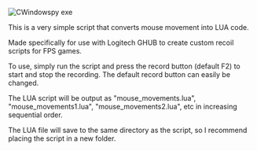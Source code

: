 ![CWindowspy exe](https://github.com/user-attachments/assets/d3d8b706-93b2-40b8-b226-63534ca184ec)

This is a very simple script that converts mouse movement into LUA code. 


Made specifically for use with Logitech GHUB to create custom recoil scripts for FPS games. 

To use, simply run the script and press the record button (default F2) to start and stop the recording. The default record button can easily be changed. 

The LUA script will be output as "mouse_movements.lua", "mouse_movements1.lua", "mouse_movements2.lua", etc in increasing sequential order.

The LUA file will save to the same directory as the script, so I recommend placing the script in a new folder. 



